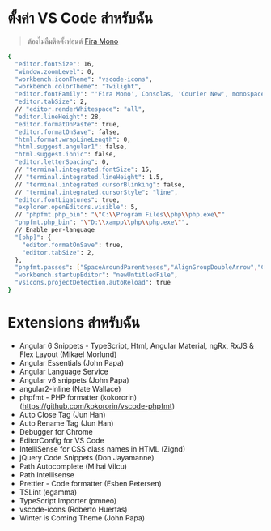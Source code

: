 # ตั้งค่า VS Code สำหรับฉัน
> ต้องไม่ลืมติดตั้งฟอนต์ [Fira Mono](https://fonts.google.com/specimen/Fira+Mono) 
```sh
{
  "editor.fontSize": 16,
  "window.zoomLevel": 0,
  "workbench.iconTheme": "vscode-icons",
  "workbench.colorTheme": "Twilight",
  "editor.fontFamily": "'Fira Mono', Consolas, 'Courier New', monospace",
  "editor.tabSize": 2,
  // "editor.renderWhitespace": "all",
  "editor.lineHeight": 28,
  "editor.formatOnPaste": true,
  "editor.formatOnSave": false,
  "html.format.wrapLineLength": 0,
  "html.suggest.angular1": false,
  "html.suggest.ionic": false,
  "editor.letterSpacing": 0,
  // "terminal.integrated.fontSize": 15,
  // "terminal.integrated.lineHeight": 1.5,
  // "terminal.integrated.cursorBlinking": false,
  // "terminal.integrated.cursorStyle": "line",
  "editor.fontLigatures": true,
  "explorer.openEditors.visible": 5,
  // "phpfmt.php_bin": "\"C:\\Program Files\\php\\php.exe\""
  "phpfmt.php_bin": "\"D:\\xampp\\php\\php.exe\"",
  // Enable per-language
  "[php]": {
    "editor.formatOnSave": true,
    "editor.tabSize": 2,
  },
  "phpfmt.passes": ["SpaceAroundParentheses","AlignGroupDoubleArrow","ConvertOpenTagWithEcho","IndentTernaryConditions","MergeElseIf","NewLineBeforeReturn","RemoveSemicolonAfterCurly","ReplaceBooleanAndOr"],
  "workbench.startupEditor": "newUntitledFile",
  "vsicons.projectDetection.autoReload": true
}
```

# Extensions สำหรับฉัน
- Angular 6 Snippets - TypeScript, Html, Angular Material, ngRx, RxJS & Flex Layout (Mikael Morlund)
- Angular Essentials (John Papa)
- Angular Language Service
- Angular v6 snippets (John Papa)
- angular2-inline (Nate Wallace)
- phpfmt - PHP formatter (kokororin)(https://github.com/kokororin/vscode-phpfmt)
- Auto Close Tag (Jun Han)
- Auto Rename Tag (Jun Han)
- Debugger for Chrome
- EditorConfig for VS Code
- IntelliSense for CSS class names in HTML (Zignd)
- jQuery Code Snippets (Don Jayamanne)
- Path Autocomplete (Mihai Vilcu)
- Path Intellisense
- Prettier - Code formatter (Esben Petersen)
- TSLint (egamma)
- TypeScript Importer (pmneo)
- vscode-icons (Roberto Huertas)
- Winter is Coming Theme (John Papa)